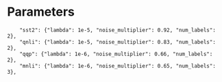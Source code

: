 # Parameters


        "sst2": {"lambda": 1e-5, "noise_multiplier": 0.92, "num_labels": 2},
        "qnli": {"lambda": 1e-5, "noise_multiplier": 0.83, "num_labels": 2},
        "qqp": {"lambda": 1e-6, "noise_multiplier": 0.66, "num_labels": 2},
        "mnli": {"lambda": 1e-6, "noise_multiplier": 0.65, "num_labels": 3},
    

